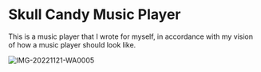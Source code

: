 # Skull Candy Music Player

This is a music player that I wrote for myself, in accordance with my vision of how a music player should look like.

![IMG-20221121-WA0005](https://user-images.githubusercontent.com/93087161/203332619-52b5bb4f-02b6-40a4-bf52-f361421b9d99.jpg)
